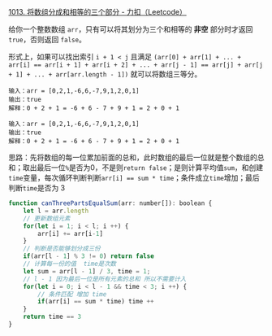 [1013. 将数组分成和相等的三个部分 - 力扣（Leetcode）](https://leetcode.cn/problems/partition-array-into-three-parts-with-equal-sum/description/)

给你一个整数数组 `arr`，只有可以将其划分为三个和相等的 **非空** 部分时才返回 `true`，否则返回 `false`。

形式上，如果可以找出索引 `i + 1 < j` 且满足 `(arr[0] + arr[1] + ... + arr[i] == arr[i + 1] + arr[i + 2] + ... + arr[j - 1] == arr[j] + arr[j + 1] + ... + arr[arr.length - 1])` 就可以将数组三等分。

```
输入：arr = [0,2,1,-6,6,-7,9,1,2,0,1]
输出：true
解释：0 + 2 + 1 = -6 + 6 - 7 + 9 + 1 = 2 + 0 + 1

输入：arr = [0,2,1,-6,6,-7,9,1,2,0,1]
输出：true
解释：0 + 2 + 1 = -6 + 6 - 7 + 9 + 1 = 2 + 0 + 1
```

思路：先将数组的每一位累加前面的总和，此时数组的最后一位就是整个数组的总和；取出最后一位`%`是否为0，不是则`return false`；是则计算平均值`sum`，和创建`time`变量，每次循环判断判断`arr[i] == sum * time`；条件成立`time`增加；最后判断`time`是否为 3

```js
function canThreePartsEqualSum(arr: number[]): boolean {
    let l = arr.length
    // 更新数组元素
    for(let i = 1; i < l; i ++) {
        arr[i] += arr[i-1]
    }
  	// 判断是否能够划分成三份
    if(arr[l - 1] % 3 != 0) return false
  	// 计算每一份的值  time是次数
    let sum = arr[l - 1] / 3, time = 1;
  	// l - 1 因为最后一位是所有元素的总和 所以不需要计入
    for(let i = 0; i < l - 1 && time < 3; i ++) {
      	// 条件匹配 增加 time
        if(arr[i] == sum * time) time ++
    }
    return time == 3
}
```



